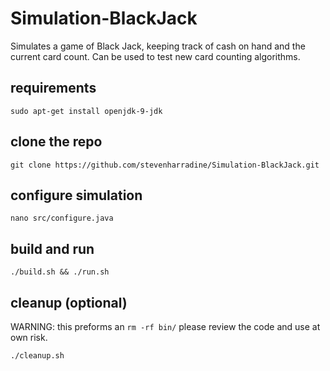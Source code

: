 # Simulation-BlackJack
Simulates a game of Black Jack, keeping track of cash on hand and the current card count.  Can be used to test new card counting algorithms.

## requirements
```
sudo apt-get install openjdk-9-jdk
```

## clone the repo
```
git clone https://github.com/stevenharradine/Simulation-BlackJack.git
```

## configure simulation
```
nano src/configure.java
```

## build and run
```
./build.sh && ./run.sh
```

## cleanup (optional)
WARNING: this preforms an `rm -rf bin/` please review the code and use at own risk.
```
./cleanup.sh
```

